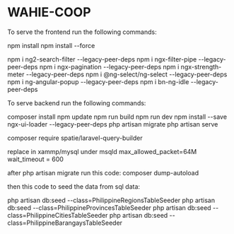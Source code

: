 # WAHIE-COOP

To serve the frontend run the following commands: 

npm install
    npm install --force

npm i ng2-search-filter --legacy-peer-deps
npm i ngx-filter-pipe --legacy-peer-deps
npm i ngx-pagination --legacy-peer-deps
npm i ngx-strength-meter --legacy-peer-deps
npm i @ng-select/ng-select --legacy-peer-deps
npm i ng-angular-popup --legacy-peer-deps
npm i bn-ng-idle --legacy-peer-deps


To serve backend run the following commands:

composer install
npm update
npm run build
npm run dev
npm install --save ngx-ui-loader --legacy-peer-deps
php artisan migrate
php artisan serve

composer require spatie/laravel-query-builder

replace in xammp/mysql
under msqld
max_allowed_packet=64M
wait_timeout = 600

after php artisan migrate run this code:
composer dump-autoload

then this code to seed the data from sql data:

php artisan db:seed --class=PhilippineRegionsTableSeeder
php artisan db:seed --class=PhilippineProvincesTableSeeder
php artisan db:seed --class=PhilippineCitiesTableSeeder
php artisan db:seed --class=PhilippineBarangaysTableSeeder